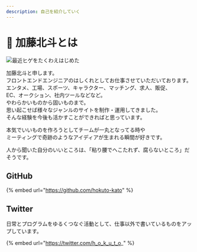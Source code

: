 ```yaml
---
description: 自己を紹介していく
---
```


# 👀 加藤北斗とは

![最近ヒゲをたくわえはじめた](.gitbook/assets/IMG\_2454.JPG)

加藤北斗と申します。\
フロントエンドエンジニアのはしくれとしてお仕事させていただいております。\
エンタメ、工場、スポーツ、キャラクター、マッチング、求人、販促、\
EC、オークション、社内ツールなどなど。\
やわらかいものから固いものまで。\
思い起こせば様々なジャンルのサイトを制作・運用してきました。\
そんな経験を今後も活かすことができればと思っています。

本気でいいものを作ろうとしてチームが一丸となってる時や\
ミーティングで奇跡のようなアイディアが生まれる瞬間が好きです。

人から聞いた自分のいいところは、「粘り腰でへこたれず、腐らないところ」だそうです。

## GitHub

{% embed url="https://github.com/hokuto-kato" %}

## Twitter

日常とプログラムをゆるくつなぐ活動として、仕事以外で書いているものをアップしています。

{% embed url="https://twitter.com/h_o_k_u_t_o_" %}
